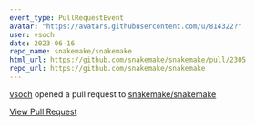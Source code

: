 ```yaml
---
event_type: PullRequestEvent
avatar: "https://avatars.githubusercontent.com/u/814322?"
user: vsoch
date: 2023-06-16
repo_name: snakemake/snakemake
html_url: https://github.com/snakemake/snakemake/pull/2305
repo_url: https://github.com/snakemake/snakemake
---
```


<a href='https://github.com/vsoch' target='_blank'>vsoch</a> opened a pull request to <a href='https://github.com/snakemake/snakemake' target='_blank'>snakemake/snakemake</a>

<a href='https://github.com/snakemake/snakemake/pull/2305' target='_blank'>View Pull Request</a>